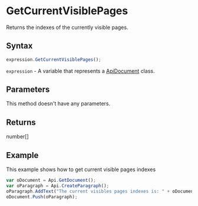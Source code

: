 # GetCurrentVisiblePages

Returns the indexes of the currently visible pages.

## Syntax

```javascript
expression.GetCurrentVisiblePages();
```

`expression` - A variable that represents a [ApiDocument](../ApiDocument.md) class.

## Parameters

This method doesn't have any parameters.

## Returns

number[]

## Example

This example shows how to get current visible pages indexes

```javascript
var oDocument = Api.GetDocument();
var oParagraph = Api.CreateParagraph();
oParagraph.AddText("The current visibles pages indexes is: " + oDocument.GetCurrentVisiblePages());
oDocument.Push(oParagraph);
```
